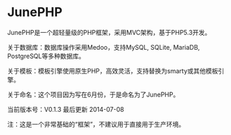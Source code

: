 JunePHP
=======

JunePHP是一个超轻量级的PHP框架，采用MVC架构，基于PHP5.3开发。

关于数据库：数据库操作采用Medoo，支持MySQL, SQLite, MariaDB, PostgreSQL等多种数据库。

关于模板：模板引擎使用原生PHP，高效灵活，支持替换为smarty或其他模板引擎。

关于命名：这个项目因为写在6月份，于是命名为了JunePHP。

当前版本号：V0.1.3  最后更新 2014-07-08

注：这是一个非常基础的“框架”，不建议用于直接用于生产环境。
